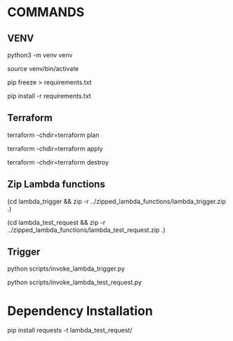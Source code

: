 # COMMANDS

## VENV

python3 -m venv venv

source venv/bin/activate

pip freeze > requirements.txt

pip install -r requirements.txt


## Terraform

terraform -chdir=terraform plan

terraform -chdir=terraform apply

terraform -chdir=terraform destroy

## Zip Lambda functions

(cd lambda_trigger && zip -r ../zipped_lambda_functions/lambda_trigger.zip .)

(cd lambda_test_request && zip -r ../zipped_lambda_functions/lambda_test_request.zip .)






## Trigger

python scripts/invoke_lambda_trigger.py

python scripts/invoke_lambda_test_request.py




# Dependency Installation

pip install requests -t lambda_test_request/
